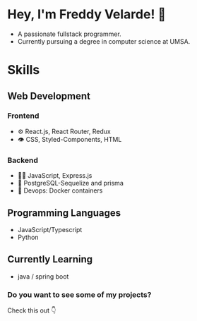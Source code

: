 # Hey, I'm Freddy Velarde! 👋

<!--  I'm a passionate programmer who loves taking on new challenges and constantly learning. I have been coding for the past 3 years, working on a variety of personal projects ranging from React.js front-end projects to Rust CLI apps. I'm also a big fan of Linux and love exploring its different distributions and features.

## Where did I learn about software development?

I learned everything about software development through self-study using online resources, primarily relying on the internet to expand my knowledge and skills in programming languages, tools, and frameworks. 
### Education?

Currently, I am pursuing a degree in computer science at UMSA (University of My Studies and Ambitions). My goal is to graduate in 2026 and continue honing my skills in software development while applying my knowledge to real-world challenges.
-->

- A passionate fullstack programmer.
- Currently pursuing a degree in computer science at UMSA.


# Skills
## Web Development
### Frontend
- ⚙️ React.js, React Router, Redux
- 👁️ CSS, Styled-Components, HTML
### Backend
- 👨‍💻 JavaScript, Express.js
- 💽 PostgreSQL-Sequelize and prisma
- 🐳 Devops: Docker containers
## Programming Languages
- JavaScript/Typescript
- Python

## Currently Learning
- java / spring boot

### Do you want to see some of my projects?
Check this out :point_down: 
